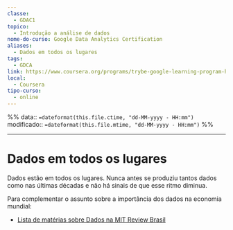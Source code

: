 ```yaml
---
classe:
  - GDAC1
topico:
  - Introdução a análise de dados
nome-do-curso: Google Data Analytics Certification
aliases:
  - Dados em todos os lugares
tags:
  - GDCA
link: https://www.coursera.org/programs/trybe-google-learning-program-hrevt/professional-certificates/google-data-analytics?collectionId=twDTY
local:
  - Coursera
tipo-curso:
  - online
---
```

%%
data:: `=dateformat(this.file.ctime, "dd-MM-yyyy - HH:mm")`
modificado:: `=dateformat(this.file.mtime, "dd-MM-yyyy - HH:mm")`
%%
____
# Dados em todos os lugares

Dados estão em todos os lugares. Nunca antes se produziu tantos dados como nas últimas décadas e não há sinais de que esse ritmo diminua. 

Para complementar o assunto sobre a importância dos dados na economia mundial: 

- [Lista de matérias sobre Dados na MIT Review Brasil](https://mittechreview.com.br/?s=Dados)
